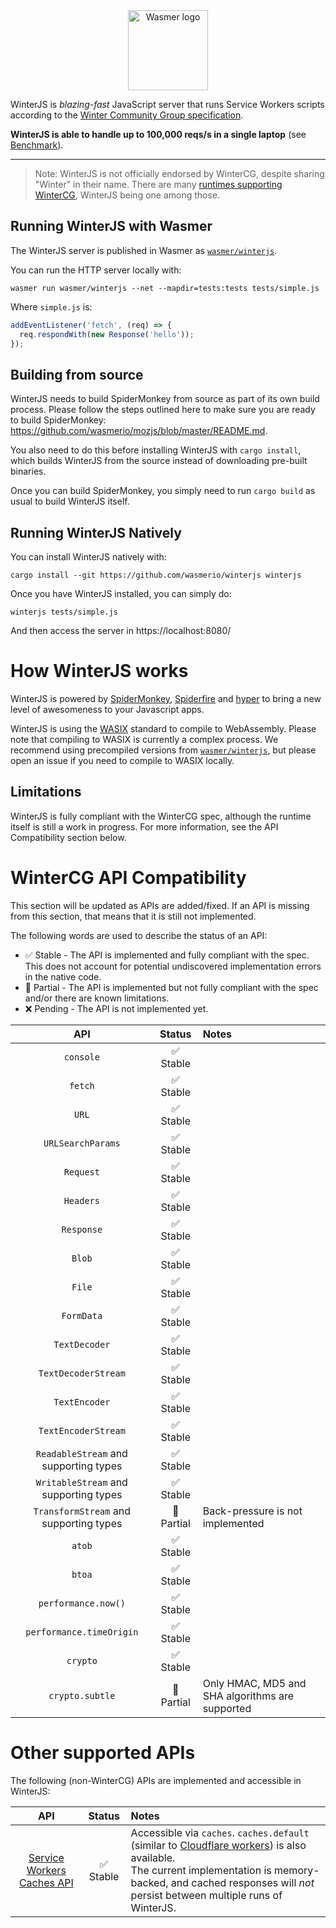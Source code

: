 <div align="center">
  <a href="https://github.com/wasmerio/winterjs" target="_blank">
    <picture>
      <source srcset="https://raw.githubusercontent.com/wasmerio/winterjs/main/assets/winterjs-logo-white.png" height="128" media="(prefers-color-scheme: dark)">
      <img height="128" src="https://raw.githubusercontent.com/wasmerio/winterjs/main/assets/winterjs-logo-black.png" alt="Wasmer logo">
    </picture>
  </a>
</div>

WinterJS is *blazing-fast* JavaScript server that runs Service Workers scripts according to the [Winter Community Group specification](https://wintercg.org/).

**WinterJS is able to handle up to 100,000 reqs/s in a single laptop** (see [Benchmark](./benchmark)).

----

> Note: WinterJS is not officially endorsed by WinterCG, despite sharing "Winter" in their name. There are many [runtimes supporting WinterCG](https://runtime-keys.proposal.wintercg.org/), WinterJS being one among those.

## Running WinterJS with Wasmer

The WinterJS server is published in Wasmer as [`wasmer/winterjs`](https://wasmer.io/wasmer/winterjs).

You can run the HTTP server locally with:

```shell
wasmer run wasmer/winterjs --net --mapdir=tests:tests tests/simple.js
```

Where `simple.js` is:

```js
addEventListener('fetch', (req) => {
  req.respondWith(new Response('hello'));
});
```

## Building from source

WinterJS needs to build SpiderMonkey from source as part of its own build process.
Please follow the steps outlined here to make sure you are ready to build SpiderMonkey: https://github.com/wasmerio/mozjs/blob/master/README.md.

You also need to do this before installing WinterJS with `cargo install`, which builds WinterJS from the source instead of downloading pre-built binaries.

Once you can build SpiderMonkey, you simply need to run `cargo build` as usual to build WinterJS itself.

## Running WinterJS Natively

You can install WinterJS natively with:

```
cargo install --git https://github.com/wasmerio/winterjs winterjs
```

Once you have WinterJS installed, you can simply do:

```shell
winterjs tests/simple.js
```

And then access the server in https://localhost:8080/

# How WinterJS works

WinterJS is powered by [SpiderMonkey](https://spidermonkey.dev/), [Spiderfire](https://github.com/Redfire75369/spiderfire) and [hyper](https://hyper.rs/)
to bring a new level of awesomeness to your Javascript apps.

WinterJS is using the [WASIX](https://wasix.org) standard to compile to WebAssembly. Please note that compiling to WASIX is currently a complex process. We recommend using precompiled versions from [`wasmer/winterjs`](https://wasmer.io/wasmer/winterjs), but please open an issue if you need to compile to WASIX locally.

## Limitations

WinterJS is fully compliant with the WinterCG spec, although the runtime itself is still a work in progress.
For more information, see the API Compatibility section below.

# WinterCG API Compatibility

This section will be updated as APIs are added/fixed.
If an API is missing from this section, that means that it is still not implemented.

The following words are used to describe the status of an API:

* ✅ Stable - The API is implemented and fully compliant with the spec. This does not account for potential undiscovered implementation errors in the native code.
* 🔶 Partial - The API is implemented but not fully compliant with the spec and/or there are known limitations.
* ❌ Pending - The API is not implemented yet.

|API|Status|Notes|
|:-:|:-:|:--|
|`console`|✅ Stable|
|`fetch`|✅ Stable|
|`URL`|✅ Stable|
|`URLSearchParams`|✅ Stable|
|`Request`|✅ Stable|
|`Headers`|✅ Stable|
|`Response`|✅ Stable|
|`Blob`|✅ Stable|
|`File`|✅ Stable|
|`FormData`|✅ Stable|
|`TextDecoder`|✅ Stable|
|`TextDecoderStream`|✅ Stable|
|`TextEncoder`|✅ Stable|
|`TextEncoderStream`|✅ Stable|
|`ReadableStream` and supporting types|✅ Stable|
|`WritableStream` and supporting types|✅ Stable|
|`TransformStream` and supporting types|🔶 Partial|Back-pressure is not implemented
|`atob`|✅ Stable|
|`btoa`|✅ Stable|
|`performance.now()`|✅ Stable|
|`performance.timeOrigin`|✅ Stable|
|`crypto`|✅ Stable|
|`crypto.subtle`|🔶 Partial|Only HMAC, MD5 and SHA algorithms are supported

# Other supported APIs

The following (non-WinterCG) APIs are implemented and accessible in WinterJS:

|API|Status|Notes|
|:-:|:-:|:--|
|[Service Workers Caches API](https://www.w3.org/TR/service-workers/#cache-objects)|✅ Stable|Accessible via `caches`. `caches.default` (similar to [Cloudflare workers](https://developers.cloudflare.com/workers/runtime-apis/cache/#accessing-cache)) is also available.<br/>The current implementation is memory-backed, and cached responses will *not* persist between multiple runs of WinterJS.
